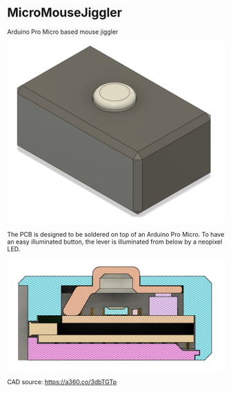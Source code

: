 # MicroMouseJiggler
Arduino Pro Micro based mouse jiggler

![Rendered image](img/render_iso.png)

The PCB is designed to be soldered on top of an Arduino Pro Micro.
To have an easy illuminated button, the lever is illuminated from below by a neopixel LED.

![Cutaway render](img/render_cut.png)

CAD source: https://a360.co/3dbTGTp